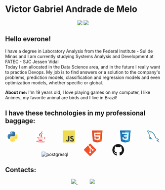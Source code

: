 # Victor Gabriel Andrade de Melo
<p align="center">
	<img  src="https://github-readme-stats.vercel.app/api?username=VGabrielMelo&theme=tokyonight&show_icons=true&cache_seconds=1800" height="155">
	<img  src="https://github-readme-stats.vercel.app/api/top-langs/?username=VGabrielMelo&layout=compact&theme=tokyonight&langs_count=100" height="155">
</p>

## Hello everone!
I have a degree in Laboratory Analysis from the Federal Institute - Sul de Minas and I am currently studying Systems Analysis and Development at FATEC - SJC Jessen Vidal
 <br/>  Today I am allocated in the Data Science area, and in the future I really want to practice Devops. My job is to find answers or a solution to the company's problems, prediction models, classification and regression models and even optimization models, whether specific or global.
 
 <b>About me:</b> I'm 19 years old, I love playing games on my computer, I like Animes, my favorite animal are birds and I live in Brazil!
 <br>
## I have these technologies in my professional baggage:
<p align="center">
    <img height="40" src="https://raw.githubusercontent.com/devicons/devicon/master/icons/python/python-original.svg">
    &nbsp;&nbsp;&nbsp;&nbsp;&nbsp;&nbsp;&nbsp;&nbsp;&nbsp;&nbsp;&nbsp;
    <img height="40" src="https://raw.githubusercontent.com/devicons/devicon/master/icons/java/java-plain.svg">
    &nbsp;&nbsp;&nbsp;&nbsp;&nbsp;&nbsp;&nbsp;&nbsp;&nbsp;&nbsp;&nbsp;
    <img height="40" src="https://raw.githubusercontent.com/devicons/devicon/master/icons/javascript/javascript-original.svg">
    &nbsp;&nbsp;&nbsp;&nbsp;&nbsp;&nbsp;&nbsp;&nbsp;&nbsp;&nbsp;&nbsp;
    <img height="40" src="https://raw.githubusercontent.com/devicons/devicon/master/icons/html5/html5-original.svg">
    &nbsp;&nbsp;&nbsp;&nbsp;&nbsp;&nbsp;&nbsp;&nbsp;&nbsp;&nbsp;&nbsp;
    <img height="40" src="https://raw.githubusercontent.com/devicons/devicon/master/icons/css3/css3-original.svg">
    &nbsp;&nbsp;&nbsp;&nbsp;&nbsp;&nbsp;&nbsp;&nbsp;&nbsp;&nbsp;&nbsp;
    <img height="40" src="https://raw.githubusercontent.com/devicons/devicon/master/icons/mysql/mysql-original.svg">
    &nbsp;&nbsp;&nbsp;&nbsp;&nbsp;&nbsp;&nbsp;&nbsp;&nbsp;&nbsp;&nbsp;
    <img height="40" src="https://www.vectorlogo.zone/logos/postgresql/postgresql-icon.svg" alt="postgresql">
    &nbsp;&nbsp;&nbsp;&nbsp;&nbsp;&nbsp;&nbsp;&nbsp;&nbsp;&nbsp;&nbsp;
    <img height="40" src="https://raw.githubusercontent.com/devicons/devicon/master/icons/git/git-original.svg">
    &nbsp;&nbsp;&nbsp;&nbsp;&nbsp;&nbsp;&nbsp;&nbsp;&nbsp;&nbsp;&nbsp;
    <img height="40" src="https://raw.githubusercontent.com/devicons/devicon/master/icons/github/github-original.svg">
    &nbsp;&nbsp;&nbsp;&nbsp;&nbsp;&nbsp;&nbsp;&nbsp;&nbsp;&nbsp;&nbsp;
</p>

## Contacts:

<p align="center">
    <a href="mailto:victor.845.melo@gmail.com">
        <img src="https://img.shields.io/badge/gmail-D14836?&style=for-the-badge&logo=gmail&logoColor=white&link=mailto:nicholas.sroque@gmail.com">
    </a>
    &nbsp;&nbsp;&nbsp;&nbsp;&nbsp;&nbsp;&nbsp;&nbsp;&nbsp;
    <a href="https://www.linkedin.com/in/victor-gmelo/">
        <img src="https://img.shields.io/badge/linkedin-%230077B5.svg?&style=for-the-badge&logo=linkedin&logoColor=white&link=mailto:https://www.linkedin.com/in/nicholas-gabriel-dos-santos-roque-9113511b2">
    </a>
</p>
